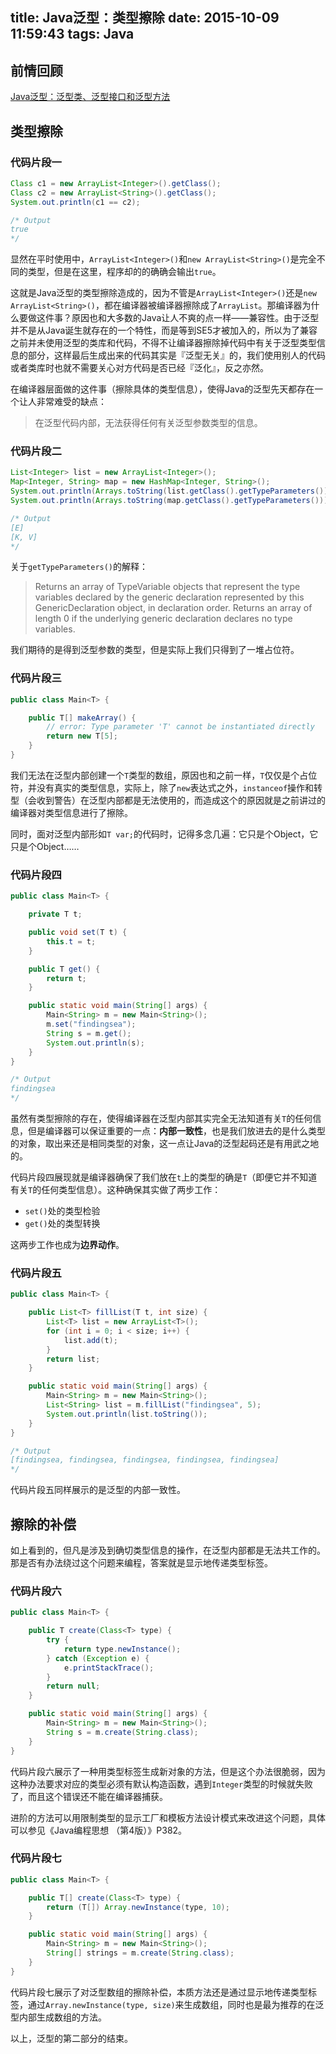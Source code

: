 title: Java泛型：类型擦除
date: 2015-10-09 11:59:43
tags: Java
---
## 前情回顾

[Java泛型：泛型类、泛型接口和泛型方法](http://segmentfault.com/a/1190000002646193)

<!-- more -->

## 类型擦除

### 代码片段一

``` java
Class c1 = new ArrayList<Integer>().getClass();
Class c2 = new ArrayList<String>().getClass(); 
System.out.println(c1 == c2);

/* Output
true
*/
```

显然在平时使用中，`ArrayList<Integer>()`和`new ArrayList<String>()`是完全不同的类型，但是在这里，程序却的的确确会输出`true`。

这就是Java泛型的类型擦除造成的，因为不管是`ArrayList<Integer>()`还是`new ArrayList<String>()`，都在编译器被编译器擦除成了`ArrayList`。那编译器为什么要做这件事？原因也和大多数的Java让人不爽的点一样——兼容性。由于泛型并不是从Java诞生就存在的一个特性，而是等到SE5才被加入的，所以为了兼容之前并未使用泛型的类库和代码，不得不让编译器擦除掉代码中有关于泛型类型信息的部分，这样最后生成出来的代码其实是『泛型无关』的，我们使用别人的代码或者类库时也就不需要关心对方代码是否已经『泛化』，反之亦然。

在编译器层面做的这件事（擦除具体的类型信息），使得Java的泛型先天都存在一个让人非常难受的缺点：

> 在泛型代码内部，无法获得任何有关泛型参数类型的信息。

### 代码片段二

``` java
List<Integer> list = new ArrayList<Integer>();
Map<Integer, String> map = new HashMap<Integer, String>();
System.out.println(Arrays.toString(list.getClass().getTypeParameters()));
System.out.println(Arrays.toString(map.getClass().getTypeParameters()));

/* Output
[E]
[K, V]
*/
```

关于`getTypeParameters()`的解释：

> Returns an array of TypeVariable objects that represent the type variables declared by the generic declaration represented by this GenericDeclaration object, in declaration order. Returns an array of length 0 if the underlying generic declaration declares no type variables.

我们期待的是得到泛型参数的类型，但是实际上我们只得到了一堆占位符。

### 代码片段三

``` java
public class Main<T> {

    public T[] makeArray() {
        // error: Type parameter 'T' cannot be instantiated directly
        return new T[5];
    }
}
```

我们无法在泛型内部创建一个`T`类型的数组，原因也和之前一样，`T`仅仅是个占位符，并没有真实的类型信息，实际上，除了`new`表达式之外，`instanceof`操作和转型（会收到警告）在泛型内部都是无法使用的，而造成这个的原因就是之前讲过的编译器对类型信息进行了擦除。

同时，面对泛型内部形如`T var;`的代码时，记得多念几遍：它只是个Object，它只是个Object……

### 代码片段四

``` java
public class Main<T> {

    private T t;

    public void set(T t) {
        this.t = t;
    }

    public T get() {
        return t;
    }

    public static void main(String[] args) {
        Main<String> m = new Main<String>();
        m.set("findingsea");
        String s = m.get();
        System.out.println(s);
    }
}

/* Output
findingsea
*/
```

虽然有类型擦除的存在，使得编译器在泛型内部其实完全无法知道有关`T`的任何信息，但是编译器可以保证重要的一点：**内部一致性**，也是我们放进去的是什么类型的对象，取出来还是相同类型的对象，这一点让Java的泛型起码还是有用武之地的。

代码片段四展现就是编译器确保了我们放在`t`上的类型的确是`T`（即便它并不知道有关`T`的任何类型信息）。这种确保其实做了两步工作：

* `set()`处的类型检验
* `get()`处的类型转换

这两步工作也成为**边界动作**。

### 代码片段五

``` java
public class Main<T> {

    public List<T> fillList(T t, int size) {
        List<T> list = new ArrayList<T>();
        for (int i = 0; i < size; i++) {
            list.add(t);
        }
        return list;
    }

    public static void main(String[] args) {
        Main<String> m = new Main<String>();
        List<String> list = m.fillList("findingsea", 5);
        System.out.println(list.toString());
    }
}

/* Output
[findingsea, findingsea, findingsea, findingsea, findingsea]
*/
```

代码片段五同样展示的是泛型的内部一致性。

## 擦除的补偿

如上看到的，但凡是涉及到确切类型信息的操作，在泛型内部都是无法共工作的。那是否有办法绕过这个问题来编程，答案就是显示地传递类型标签。

### 代码片段六

``` java
public class Main<T> {

    public T create(Class<T> type) {
        try {
            return type.newInstance();
        } catch (Exception e) {
            e.printStackTrace();
        }
        return null;
    }

    public static void main(String[] args) {
        Main<String> m = new Main<String>();
        String s = m.create(String.class);
    }
}
```

代码片段六展示了一种用类型标签生成新对象的方法，但是这个办法很脆弱，因为这种办法要求对应的类型必须有默认构造函数，遇到`Integer`类型的时候就失败了，而且这个错误还不能在编译器捕获。

进阶的方法可以用限制类型的显示工厂和模板方法设计模式来改进这个问题，具体可以参见《Java编程思想 （第4版）》P382。

### 代码片段七

``` java
public class Main<T> {

    public T[] create(Class<T> type) {
        return (T[]) Array.newInstance(type, 10);
    }

    public static void main(String[] args) {
        Main<String> m = new Main<String>();
        String[] strings = m.create(String.class);
    }
}
```

代码片段七展示了对泛型数组的擦除补偿，本质方法还是通过显示地传递类型标签，通过`Array.newInstance(type, size)`来生成数组，同时也是最为推荐的在泛型内部生成数组的方法。

以上，泛型的第二部分的结束。